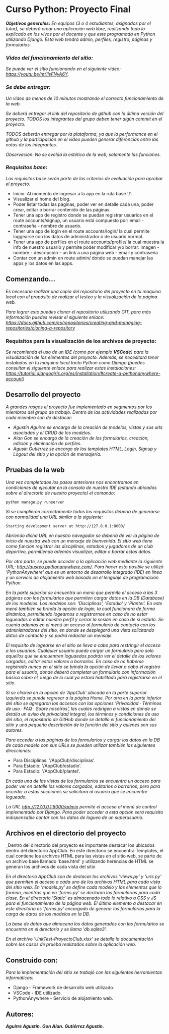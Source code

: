 # Curso Python: Proyecto Final
_**Objetivos generales:** En equipos (3 o 4 estudiantes, asignados por el tutor), se deberá crear una aplicación web libre, realizando todo lo explicado en los vivos por el docente y que este programada en Python utilizando Django. Esta web tendrá admin, perfiles, registro, páginas y formularios._

### _Video del funcionamiento del sitio:_

_Se puede ver el sitio funcionando en el siguiente video: https://youtu.be/mt1lsFNyA6Y._

### _**Se debe entregar:**_

_Un video de menos de 10 minutos mostrando el correcto funcionamiento de la web._

_Se deberá entregar el link del repositorio de github con la última versión del proyecto. TODOS los integrantes del grupo deben tener algún commit en el proyecto._

_TODOS deberán entregar por la plataforma, ya que la performance en el github y la participación en el video pueden generar diferencias entre las notas de los integrantes._

_Observación: No se evalúa la estética de la web, solamente las funciones._

### _**Requisitos base:**_

_Los requisitos base serán parte de los criterios de evaluación para aprobar el proyecto._

* Inicio: Al momento de ingresar a la app en la ruta base '/'.
* Visualizar el home del blog.
* Poder listar todas las páginas, poder ver en detalle cada una, poder crear, editar o borrar contenido de las páginas.
* Tener una app de registro donde se puedan registrar usuarios en el route accounts/signup, un usuario está compuesto por: email - contraseña - nombre de usuario.
* Tener una app de login en el route accounts/login/ la cual permite loggearse con los datos de administrador o de usuario normal.
* Tener una app de perfiles en el route accounts/profile/ la cual muestra la info de nuestro usuario y permite poder modificar y/o borrar: imagen - nombre - descripción -  un link a una página web - email y contraseña
* Contar con un admin en route admin/ donde se puedan manejar las apps y los datos en las apps.

## Comenzando...

_Es necesario realizar una copia del repositorio del proyecto en tu maquina local con el propósito de realizar el testeo y la visualización de la página web._ 

_Para lograr esto puedes clonar el repositorio utilizando GIT, para más información puedes revisar el siguiente enlace: https://docs.github.com/es/repositories/creating-and-managing-repositories/cloning-a-repository_

### Requisitos para la visualización de los archivos de proyecto:

_Se recomienda el uso de un IDE (como por ejemplo **VSCode**) para la visualización de los elementos del proyecto. Además, se necesitará tener instalados en tu maquina local tanto Python como Django (puedes consultar el siguiente enlace para realizar estas instalaciones: https://tutorial.djangogirls.org/es/installation/#create-a-pythonanywhere-account)_

## Desarrollo del proyecto

_A grandes rasgos el proyecto fue implementado en segmentos por los miembros del grupo de trabajo. Dentro de las actividades realizadas por cada miembro son de destacar:_

* _Agustín Aguirre se encargo de la creación de modelos, vistas y sus urls asociadas y el CRUD de los modelos._
* _Alan Gon se encargo de la creación de los formularios, creación, edición y eliminación de perfiles._
* _Agusín Gutiérrez se encargo de los templates HTML, Login, Signup y Logout del sitio y la opción de mensajería._


## Pruebas de la web

_Una vez completados los pasos anteriores nos encontramos en condiciones de ejecutar en la consola de nuestro IDE (estando ubicados sobre el directorio de nuestro proyecto) el comando:_

```
python manage.py runserver
```

_Si se cumplieron correctamente todos los requisitos debería de generarse con normalidad una URL similar a la siguiente:_

```
Starting development server at http://127.0.0.1:8000/
```

_Abriendo dicha URL en nuestro navegador se debería de ver la página de inicio de nuestra web con un mensaje de bienvenida. El sitio web tiene como función registrar las disciplinas, estadios y jugadores de un club deportivo, permitiendo además visualizar, editar o borrar estos datos._

_Por otra parte, se puede acceder a la aplicación web mediante la siguiente URL: http://ausreo.pythonanywhere.com/. Para hacer esto posible se utilizó 'PythonAnywhere' que es un entorno de desarrollo integrado (IDE) en línea y un servicio de alojamiento web basado en el lenguaje de programación Python._

_En la parte superior se encuentra un menú que permite el acceso a las 3 páginas con los formularios que permiten cargar datos en la DB (Database) de los modelos. Los modelos son: 'Disciplinas', 'Estadio' y 'Plantel'. En este menú también se brinda la opción de login, la cual funcionara de forma dinámica, permitiendo logearnos o registrarnos en caso de no estar logueados o editar nuestro perfil y cerrar la sesión en caso de si estarlo. Se cuenta además en el menú un acceso al formulario de contacto con los administradores del sitio, en donde se desplegará una vista solicitando datos de contacto y se podrá redactar un mensaje._

_El requisito de logearse en el sitio se lleva a cabo para restringir el acceso a los usuarios. Cualquier usuario puede cargar un formulario pero solo aquellos que se encuentren loguaedos podrán ver el detalle de los valores cargados, editar estos valores o borrarlos. En caso de no haberse registrado nunca en el sitio se brinda la opción de llevar a cabo el registro para el usuario, donde deberá completar un formulario con información básica sobre él, luego de lo cual ya estará habilitado para registrarse en el sitio._

_Si se clickea en la opción de 'AppClub' ubicada en la parte superior izquierda se puede regresar a la página Home. Por otra en la parte inferior del sitio se agregaron los accesos con las opciones 'Privacidad · Términos de uso · FAQ · Sobre nosotros', las cuales redirigen a vistas en donde se detalla un aviso de privacidad integral, los términos y condiciones de uso del sitio, el repositorio de GitHub donde se detalla el funcionamiento del sitio y una pequeña descripción de la función del sitio y quienes son sus autores._

_Para acceder a las páginas de los formularios y cargar los datos en la DB de cada modelo con sus URLs se pueden utilizar también las siguientes direcciones:_

* Para Disciplinas: '/AppClub/disciplinas'.
* Para Estadio: '/AppClub/estadio'.
* Para Estadio: '/AppClub/plantel'.

_En cada una de las vistas de los formularios se encuentra un acceso para poder ver en detalle los valores cargados, editarlos o borrarlos, pero para acceder a estas secciones se solicitara al usuario que se encuentre logueado._

_La URL http://127.0.0.1:8000/admin permite el acceso al menú de control implementado por Django. Para poder acceder a esta opción será requisito indispensable contar con los datos de logueo de un superusuario._

## Archivos en el directorio del proyecto

_Dentro del directorio del proyecto es importante destacar los ubicados dentro del directorio AppClub. En este directorio se encuentra Templates, el cual contiene los archivos HTML para las vistas en el sitio web, se parte de un archivo base llamado 'base.html' y utilizando herencias de HTML se generan los archivos de cada vista del sitio

_En el directorio AppClub son de destacar los archivos 'views.py' y 'urls.py' que permiten el acceso a cada uno de los archivos HTML para cada vista del sitio web. En 'models.py' se define cada modelo y los elementos que lo forman, mientras que en 'forms.py' se declaran los formularios para cada clase. En el directorio 'Static' es almacenado todo lo relativo a CSS y JS para el funcionamiento de la página web. El último elemento a destacar en este directorio es 'forms.py' encargado de generar los formularios para la carga de datos de los modelos en la DB._

_La base de datos que almacena los datos generados con los formularios se encuentra en el directorio y se llama 'db.sqlite3'._

_En el archivo 'UnitTest-ProyectoClub.xlsx' se detalla la documentación sobre los casos de prueba realizados sobre la aplicación web._

## Construido con:

_Para la implementación del sitio se trabajó con las siguientes herramientas informáticas:_

* Django - Framework de desarrollo web utilizado.
* VSCode - IDE utilizado.
* PythonAnywhere - Servicio de alojamiento web.

## Autores:

_**Aguirre Agustín.**_
_**Gon Alan.**_
_**Gutiérrez Agustín.**_
